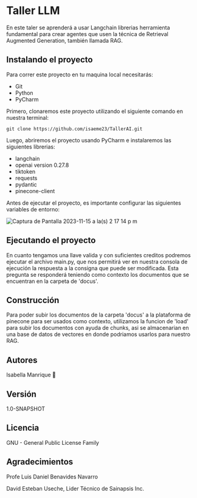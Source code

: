 # Taller LLM
En este taler se aprenderá a usar Langchain 
librerias herramienta fundamental para crear
agentes que usen la técnica de Retrieval Augmented Generation, también 
llamada RAG.

## Instalando el proyecto
Para correr este proyecto en tu maquina local necesitarás:
- Git
- Python
- PyCharm

Primero, clonaremos este proyecto utilizando el siguiente comando en nuestra terminal:

    git clone https://github.com/isaeme23/TallerAI.git

Luego, abriremos el proyecto usando PyCharm e instalaremos las siguientes librerias:

- langchain
- openai version 0.27.8
- tiktoken
- requests
- pydantic
- pinecone-client

Antes de ejecutar el proyecto, es importante configurar las siguientes variables de entorno:

![Captura de Pantalla 2023-11-15 a la(s) 2 17 14 p m](https://github.com/isaeme23/TallerAI/assets/77862058/91047d6d-b0ff-4c43-a255-3ddbbbf656f4)

## Ejecutando el proyecto

En cuanto tengamos una llave valida y con suficientes creditos podremos ejecutar el archivo
main.py, que nos permitirá ver en nuestra consola de ejecución la respuesta a la consigna que
puede ser modificada. Esta pregunta se responderá teniendo como contexto los documentos
que se encuentran en la carpeta de 'docus'.

## Construcción

Para poder subir los documentos de la carpeta 'docus' a la plataforma de pinecone para ser
usados como contexto, utilizamos la funcion de 'load' para subir los documentos con ayuda de chunks,
asi se almacenarian en una base de datos de vectores en donde podriamos usarlos para nuestro RAG.

## Autores
Isabella Manrique 🎄

## Versión
1.0-SNAPSHOT

## Licencia
GNU - General Public License Family

## Agradecimientos
Profe Luis Daniel Benavides Navarro

David Esteban Useche, Lider Técnico de Sainapsis Inc.
